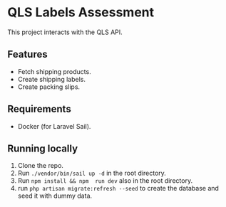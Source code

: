 # QLS Labels Assessment
This project interacts with the QLS API. 

## Features
* Fetch shipping products.
* Create shipping labels.
* Create packing slips.

## Requirements
* Docker (for Laravel Sail).

## Running locally
1. Clone the repo.
2. Run `./vendor/bin/sail up -d` in the root directory.
3. Run `npm install && npm  run dev` also in the root directory.
4. run `php artisan migrate:refresh --seed` to create the database and seed it with dummy data.